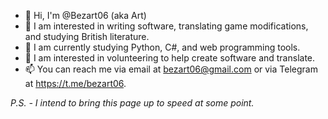- 👋 Hi, I'm @Bezart06 (aka Art)
- 👀 I am interested in writing software, translating game modifications, and studying British literature.
- 🌱 I am currently studying Python, C#, and web programming tools.
- 💞️ I am interested in volunteering to help create software and translate.
- 📫 You can reach me via email at bezart06@gmail.com or via Telegram at https://t.me/bezart06.

_P.S. - I intend to bring this page up to speed at some point._

<!---
Bezart06/Bezart06 is a ✨ special ✨ repository because its `README.md` (this file) appears on your GitHub profile.
You can click the Preview link to take a look at your changes.
--->

